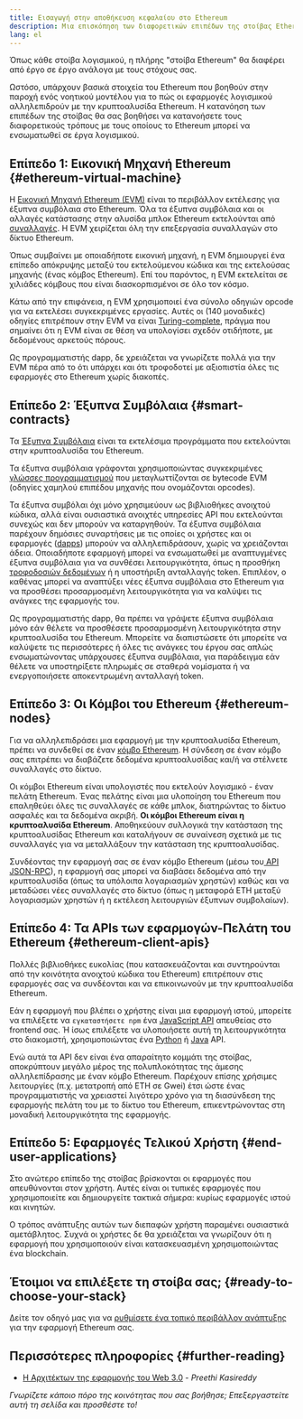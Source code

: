 ```yaml
---
title: Εισαγωγή στην αποθήκευση κεφαλαίου στο Ethereum
description: Μια επισκόπηση των διαφορετικών επιπέδων της στοίβας Ethereum και πώς συνδέονται μεταξύ τους.
lang: el
---
```


Όπως κάθε στοίβα λογισμικού, η πλήρης "στοίβα Ethereum" θα διαφέρει από έργο σε έργο ανάλογα με τους στόχους σας.

Ωστόσο, υπάρχουν βασικά στοιχεία του Ethereum που βοηθούν στην παροχή ενός νοητικού μοντέλου για το πώς οι εφαρμογές λογισμικού αλληλεπιδρούν με την κρυπτοαλυσίδα Ethereum. Η κατανόηση των επιπέδων της στοίβας θα σας βοηθήσει να κατανοήσετε τους διαφορετικούς τρόπους με τους οποίους το Ethereum μπορεί να ενσωματωθεί σε έργα λογισμικού.

## Επίπεδο 1: Εικονική Μηχανή Ethereum {#ethereum-virtual-machine}

Η [Εικονική Μηχανή Ethereum (EVM)](/developers/docs/evm/) είναι το περιβάλλον εκτέλεσης για έξυπνα συμβόλαια στο Ethereum. Όλα τα έξυπνα συμβόλαια και οι αλλαγές κατάστασης στην αλυσίδα μπλοκ Ethereum εκτελούνται από [συναλλαγές](/developers/docs/transactions/). Η EVM χειρίζεται όλη την επεξεργασία συναλλαγών στο δίκτυο Ethereum.

Όπως συμβαίνει με οποιαδήποτε εικονική μηχανή, η EVM δημιουργεί ένα επίπεδο απόκρυψης μεταξύ του εκτελούμενου κώδικα και της εκτελούσας μηχανής (ένας κόμβος Ethereum). Επί του παρόντος, η EVM εκτελείται σε χιλιάδες κόμβους που είναι διασκορπισμένοι σε όλο τον κόσμο.

Κάτω από την επιφάνεια, η EVM χρησιμοποιεί ένα σύνολο οδηγιών opcode για να εκτελέσει συγκεκριμένες εργασίες. Αυτές οι (140 μοναδικές) οδηγίες επιτρέπουν στην EVM να είναι [Turing-complete](https://en.wikipedia.org/wiki/Turing_completeness), πράγμα που σημαίνει ότι η EVM είναι σε θέση να υπολογίσει σχεδόν οτιδήποτε, με δεδομένους αρκετούς πόρους.

Ως προγραμματιστής dapp, δε χρειάζεται να γνωρίζετε πολλά για την EVM πέρα ​​από το ότι υπάρχει και ότι τροφοδοτεί με αξιοπιστία όλες τις εφαρμογές στο Ethereum χωρίς διακοπές.

## Επίπεδο 2: Έξυπνα Συμβόλαια {#smart-contracts}

Τα [Έξυπνα Συμβόλαια](/developers/docs/smart-contracts/) είναι τα εκτελέσιμα προγράμματα που εκτελούνται στην κρυπτοαλυσίδα του Ethereum.

Τα έξυπνα συμβόλαια γράφονται χρησιμοποιώντας συγκεκριμένες [γλώσσες προγραμματισμού](/developers/docs/smart-contracts/languages/) που μεταγλωττίζονται σε bytecode EVM (οδηγίες χαμηλού επιπέδου μηχανής που ονομάζονται opcodes).

Τα έξυπνα συμβόλαι όχι μόνο χρησιμεύουν ως βιβλιοθήκες ανοιχτού κώδικα, αλλά είναι ουσιαστικά ανοιχτές υπηρεσίες API που εκτελούνται συνεχώς και δεν μπορούν να καταργηθούν. Τα έξυπνα συμβόλαια παρέχουν δημόσιες συναρτήσεις με τις οποίες οι χρήστες και οι εφαρμογές ([dapps](/developers/docs/dapps/)) μπορούν να αλληλεπιδράσουν, χωρίς να χρειάζονται άδεια. Οποιαδήποτε εφαρμογή μπορεί να ενσωματωθεί με αναπτυγμένες έξυπνα συμβόλαια για να συνθέσει λειτουργικότητα, όπως η προσθήκη [τροφοδοσιών δεδομένων](/developers/docs/oracles/) ή η υποστήριξη ανταλλαγής token. Επιπλέον, ο καθένας μπορεί να αναπτύξει νέες έξυπνα συμβόλαια στο Ethereum για να προσθέσει προσαρμοσμένη λειτουργικότητα για να καλύψει τις ανάγκες της εφαρμογής του.

Ως προγραμματιστής dapp, θα πρέπει να γράψετε έξυπνα συμβόλαια μόνο εάν θέλετε να προσθέσετε προσαρμοσμένη λειτουργικότητα στην κρυπτοαλυσίδα του Ethereum. Μπορείτε να διαπιστώσετε ότι μπορείτε να καλύψετε τις περισσότερες ή όλες τις ανάγκες του έργου σας απλώς ενσωματώνοντας υπάρχουσες έξυπνα συμβόλαια, για παράδειγμα εάν θέλετε να υποστηρίξετε πληρωμές σε σταθερά νομίσματα ή να ενεργοποιήσετε αποκεντρωμένη ανταλλαγή token.

## Επίπεδο 3: Οι Κόμβοι του Ethereum {#ethereum-nodes}

Για να αλληλεπιδράσει μια εφαρμογή με την κρυπτοαλυσίδα Ethereum, πρέπει να συνδεθεί σε έναν [κόμβο Ethereum](/developers/docs/nodes-and-clients/). Η σύνδεση σε έναν κόμβο σας επιτρέπει να διαβάζετε δεδομένα κρυπτοαλυσίδας και/ή να στέλνετε συναλλαγές στο δίκτυο.

Οι κόμβοι Ethereum είναι υπολογιστές που εκτελούν λογισμικό - έναν πελάτη Ethereum. Ένας πελάτης είναι μια υλοποίηση του Ethereum που επαληθεύει όλες τις συναλλαγές σε κάθε μπλοκ, διατηρώντας το δίκτυο ασφαλές και τα δεδομένα ακριβή. **Οι κόμβοι Ethereum είναι η κρυπτοαλυσίδα Ethereum**. Αποθηκεύουν συλλογικά την κατάσταση της κρυπτοαλυσίδας Ethereum και καταλήγουν σε συναίνεση σχετικά με τις συναλλαγές για να μεταλλάξουν την κατάσταση της κρυπτοαλυσίδας.

Συνδέοντας την εφαρμογή σας σε έναν κόμβο Ethereum (μέσω του[ API JSON-RPC](/developers/docs/apis/json-rpc/)), η εφαρμογή σας μπορεί να διαβάσει δεδομένα από την κρυπτοαλυσίδα (όπως τα υπόλοιπα λογαριασμών χρηστών) καθώς και να μεταδώσει νέες συναλλαγές στο δίκτυο (όπως η μεταφορά ETH μεταξύ λογαριασμών χρηστών ή η εκτέλεση λειτουργιών έξυπνων συμβολαίων).

## Επίπεδο 4: Τα APIs των εφαρμογών-Πελάτη του Ethereum {#ethereum-client-apis}

Πολλές βιβλιοθήκες ευκολίας (που κατασκευάζονται και συντηρούνται από την κοινότητα ανοιχτού κώδικα του Ethereum) επιτρέπουν στις εφαρμογές σας να συνδέονται και να επικοινωνούν με την κρυπτοαλυσίδα Ethereum.

Εάν η εφαρμογή που βλέπει ο χρήστης είναι μια εφαρμογή ιστού, μπορείτε να επιλέξετε να `εγκαταστήσετε npm` ένα [JavaScript API](/developers/docs/apis/javascript/) απευθείας στο frontend σας. Ή ίσως επιλέξετε να υλοποιήσετε αυτή τη λειτουργικότητα στο διακομιστή, χρησιμοποιώντας ένα [Python](/developers/docs/programming-languages/python/) ή [Java](/developers/docs/programming-languages/java/) API.

Ενώ αυτά τα API δεν είναι ένα απαραίτητο κομμάτι της στοίβας, αποκρύπτουν μεγάλο μέρος της πολυπλοκότητας της άμεσης αλληλεπίδρασης με έναν κόμβο Ethereum. Παρέχουν επίσης χρήσιμες λειτουργίες (π.χ. μετατροπή από ETH σε Gwei) έτσι ώστε ένας προγραμματιστής να χρειαστεί λιγότερο χρόνο για τη διασύνδεση της εφαρμογής πελάτη του με το δίκτυο του Ethereum, επικεντρώνοντας στη μοναδική λειτουργικότητα της εφαρμογής.

## Επίπεδο 5: Εφαρμογές Τελικού Χρήστη {#end-user-applications}

Στο ανώτερο επίπεδο της στοίβας βρίσκονται οι εφαρμογές που απευθύνονται στον χρήστη. Αυτές είναι οι τυπικές εφαρμογές που χρησιμοποιείτε και δημιουργείτε τακτικά σήμερα: κυρίως εφαρμογές ιστού και κινητών.

Ο τρόπος ανάπτυξης αυτών των διεπαφών χρήστη παραμένει ουσιαστικά αμετάβλητος. Συχνά οι χρήστες δε θα χρειάζεται να γνωρίζουν ότι η εφαρμογή που χρησιμοποιούν είναι κατασκευασμένη χρησιμοποιώντας ένα blockchain.

## Έτοιμοι να επιλέξετε τη στοίβα σας; {#ready-to-choose-your-stack}

Δείτε τον οδηγό μας για να [ρυθμίσετε ένα τοπικό περιβάλλον ανάπτυξης](/developers/local-environment/) για την εφαρμογή Ethereum σας.

## Περισσότερες πληροφορίες {#further-reading}

- [Η Αρχιτέκτων της εφαρμογής του Web 3.0](https://www.preethikasireddy.com/post/the-architecture-of-a-web-3-0-application) - _Preethi Kasireddy_

_Γνωρίζετε κάποιο πόρο της κοινότητας που σας βοήθησε; Επεξεργαστείτε αυτή τη σελίδα και προσθέστε το!_
